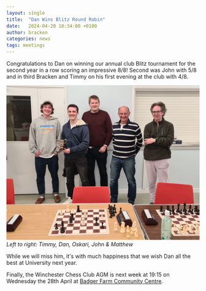 ```yaml
---
layout: single
title:  "Dan Wins Blitz Round Robin"
date:   2024-04-20 10:34:00 +0100
author: bracken
categories: news
tags: meetings
---
```

Congratulations to Dan on winning our annual club Blitz tournament for the second year in a row scoring an impressive 8/8! Second was John with 5/8 and in third Bracken and Timmy on his first evening at the club with 4/8.

![5 chess players posing for a photo behind the boards, the second player holds a trophy](/assets/images/2024-04-17_blitz_rr.jpg)
*Left to right: Timmy, Dan, Oskari, John & Matthew*

While we will miss him, it's with much happiness that we wish Dan all the best at University next year.

Finally, the Winchester Chess Club AGM is next week at 19:15 on Wednesday the 28th April at [Badger Farm Community Centre](https://maps.app.goo.gl/eQVYHhgcskYc1JmTA).
